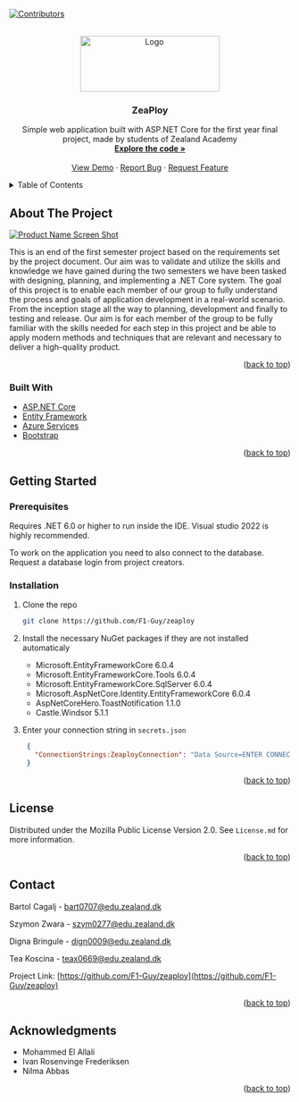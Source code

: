 <div id="top"></div>

[![Contributors][contributors-shield]][contributors-url]

<!-- PROJECT LOGO -->
<br />
<div align="center">
  <a href="https://github.com/F1-Guy/zeaploy">
    <img src="https://am3pap004files.storage.live.com/y4mNksIegkSmF9PnEdl8dHRO7uRKOJ6rI6f_DauvL6HtrSKr4M1Qqt-tF49k0FL7uSmnA0yaSWn-JD4Bo8_a8vn44WWKbdVyTzlYX5dtDlDdYBwizcno89bEhMSzC5X4AwJlHj1pM5o3ULYZTcGRxpFtObywKbuZpdZ-HqRKxNXN2rnjBoXU04Y2z2Bd0OOOAffIjzmSv2JZ5PU49zmwDpRv8V2c5FOc_va7y3UaHfgRD4?encodeFailures=1&width=1852&height=656" alt="Logo" width="250" height="100">
  </a>

<h3 align="center">ZeaPloy</h3>

  <p align="center">
    Simple web application built with ASP.NET Core for the first year final project, made by students of Zealand Academy 
    <br />
    <a href="https://github.com/F1-Guy/zeaploy"><strong>Explore the code »</strong></a>
    <br />
    <br />
    <a href="https://github.com/F1-Guy/zeaploy">View Demo</a>
    ·
    <a href="https://github.com/F1-Guy/zeaploy/issues">Report Bug</a>
    ·
    <a href="https://github.com/F1-Guy/zeaploy/issues">Request Feature</a>
  </p>
</div>


<!-- TABLE OF CONTENTS -->
<details>
  <summary>Table of Contents</summary>
  <ol>
    <li>
      <a href="#about-the-project">About The Project</a>
      <ul>
        <li><a href="#built-with">Built With</a></li>
      </ul>
    </li>
    <li>
      <a href="#getting-started">Getting Started</a>
      <ul>
        <li><a href="#prerequisites">Prerequisites</a></li>
        <li><a href="#installation">Installation</a></li>
      </ul>
    </li>
    <li><a href="#license">License</a></li>
    <li><a href="#contact">Contact</a></li>
    <li><a href="#acknowledgments">Acknowledgments</a></li>
  </ol>
</details>

<!-- ABOUT THE PROJECT -->
## About The Project

[![Product Name Screen Shot][product-screenshot]](https://github.com/F1-Guy/zeaploy)

<p>
  This is an end of the first semester project based on the requirements set by the project document. 
  Our aim was to validate and utilize the skills and knowledge we have gained during the two semesters we have been tasked with designing, 
  planning, and implementing a .NET Core system. 
  The goal of this project is to enable each member of our group to fully understand the process and goals of application development in a real-world scenario. 
  From the inception stage all the way to planning, development and finally to testing and release. 
  Our aim is for each member of the group to be fully familiar with the skills needed for each step in this project and be able to apply modern methods and techniques that 
  are relevant and necessary to deliver a high-quality product. 
</p>

<p align="right">(<a href="#top">back to top</a>)</p>


### Built With

* [ASP.NET Core](https://docs.microsoft.com/en-us/aspnet/core/?view=aspnetcore-6.0)
* [Entity Framework](https://entityframework.net/)
* [Azure Services](https://azure.microsoft.com/en-us/services/)
* [Bootstrap](https://getbootstrap.com)

<p align="right">(<a href="#top">back to top</a>)</p>

## Getting Started
### Prerequisites

<p>
  Requires .NET 6.0 or higher to run inside the IDE. Visual studio 2022 is highly recommended. 
</p>
<p>
  To work on the application you need to also connect to the database. Request a database login from project creators.
</p>

### Installation

1. Clone the repo
   ```sh
   git clone https://github.com/F1-Guy/zeaploy
   ```
2. Install the necessary NuGet packages if they are not installed automaticaly
    * []()Microsoft.EntityFrameworkCore 6.0.4
    * []()Microsoft.EntityFrameworkCore.Tools 6.0.4
    * []()Microsoft.EntityFrameworkCore.SqlServer 6.0.4
    * []()Microsoft.AspNetCore.Identity.EntityFrameworkCore 6.0.4
    * []()AspNetCoreHero.ToastNotification 1.1.0
    * []()Castle.Windsor 5.1.1
    
3. Enter your connection string in `secrets.json`
   ```json
    {
      "ConnectionStrings:ZeaployConnection": "Data Source=ENTER CONNECTION STRING"
    }
   ```

<p align="right">(<a href="#top">back to top</a>)</p>

<!-- LICENSE -->
## License

Distributed under the Mozilla Public License Version 2.0. See `License.md` for more information.

<p align="right">(<a href="#top">back to top</a>)</p>


<!-- CONTACT -->
## Contact

Bartol Cagalj -  bart0707@edu.zealand.dk

Szymon Zwara - szym0277@edu.zealand.dk

Digna Bringule - dign0009@edu.zealand.dk

Tea Koscina - teax0669@edu.zealand.dk

Project Link: [https://github.com/F1-Guy/zeaploy](https://github.com/F1-Guy/zeaploy)

<p align="right">(<a href="#top">back to top</a>)</p>


<!-- ACKNOWLEDGMENTS -->
## Acknowledgments

* []()Mohammed El Allali
* []()Ivan Rosenvinge Frederiksen
* []()Nilma Abbas

<p align="right">(<a href="#top">back to top</a>)</p>

<!-- MARKDOWN LINKS & IMAGES -->
[contributors-shield]: https://img.shields.io/github/contributors/F1-Guy/zeaploy.svg?style=for-the-badge
[contributors-url]: https://github.com/F1-Guy/zeaploy/graphs/contributors
[product-screenshot]: https://am3pap004files.storage.live.com/y4mVVbErE-UkrW5wEstsHkTUBrPv-Rvi5iSH8NLZHN8a-KzhrxtEyeEozNw1zlWv-soMG5yjdYwkDfQ4UpSKuMJRFIodpy7Ovl5zjD4xOBAmqrepLjUjw_dQ6mw90ZrGLOJMxUWO94sjq_Q3QwEm0l4azIY_w76ZICa1MHP_hLv1tseC8FqmSpLCumwzpoJUaIR8oSNlficlchPhsJyUkzSzJbKZuqI128ZRF-qS7rMNQk?encodeFailures=1&width=607&height=298

